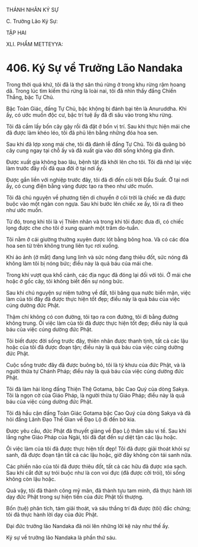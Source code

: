 THÁNH NHÂN KÝ SỰ

C. Trưởng Lão Ký Sự:

TẬP HAI

XLI. PHẨM METTEYYA:

# 406. Ký Sự về Trưởng Lão Nandaka

Trong thời quá khứ, tôi đã là thợ săn thú rừng ở trong khu rừng rậm hoang dã. Trong lúc tìm kiếm thú rừng là loài nai, tôi đã nhìn thấy đấng Chiến Thắng, bậc Tự Chủ.

Bậc Toàn Giác, đấng Tự Chủ, bậc không bị đánh bại tên là Anuruddha. Khi ấy, có ước muốn độc cư, bậc trí tuệ ấy đã đi sâu vào trong khu rừng.

Tôi đã cầm lấy bốn cây gậy rồi đã đặt ở bốn vị trí. Sau khi thực hiện mái che đã được làm khéo léo, tôi đã phủ lên bằng những đóa hoa sen.

Sau khi đã lợp xong mái che, tôi đã đảnh lễ đấng Tự Chủ. Tôi đã quăng bỏ cây cung ngay tại chỗ ấy và đã xuất gia vào đời sống không gia đình.

Được xuất gia không bao lâu, bệnh tật đã khởi lên cho tôi. Tôi đã nhớ lại việc làm trước đây rồi đã qua đời ở tại nơi ấy.

Được gắn liền với nghiệp trước đây, tôi đã đi đến cõi trời Đẩu Suất. Ở tại nơi ấy, có cung điện bằng vàng được tạo ra theo như ước muốn.

Tôi đã chú nguyện về phương tiện di chuyển ở cõi trời là chiếc xe đã được buộc vào một ngàn con ngựa. Sau khi bước lên chiếc xe ấy, tôi ra đi theo như ước muốn.

Từ đó, trong khi tôi là vị Thiên nhân và trong khi tôi được đưa đi, có chiếc lọng được che cho tôi ở xung quanh một trăm do-tuần.

Tôi nằm ở cái giường thường xuyên được lót bằng bông hoa. Và có các đóa hoa sen từ trên không trung liên tục rơi xuống.

Khi ảo ảnh (ở mắt) đang lung linh và sức nóng đang thiêu đốt, sức nóng đã không làm tôi bị nóng bức; điều này là quả báu của mái che.

Trong khi vượt qua khổ cảnh, các địa ngục đã đóng lại đối với tôi. Ở mái che hoặc ở gốc cây, tôi không biết đến sự nóng bức.

Sau khi chú nguyện sự niệm tưởng về đất, tôi băng qua nước biển mặn, việc làm của tôi đây đã được thực hiện tốt đẹp; điều này là quả báu của việc cúng dường đức Phật.

Thậm chí không có con đường, tôi tạo ra con đường, tôi đi bằng đường không trung. Ôi việc làm của tôi đã được thực hiện tốt đẹp; điều này là quả báu của việc cúng dường đức Phật.

Tôi biết được đời sống trước đây, thiên nhãn được thanh tịnh, tất cả các lậu hoặc của tôi đã được đoạn tận; điều này là quả báu của việc cúng dường đức Phật.

Cuộc sống trước đây đã được buông bỏ, tôi là tỳ khưu của đức Phật, và là người thừa tự Chánh Pháp; điều này là quả báu của việc cúng dường đức Phật.

Tôi đã làm hài lòng đấng Thiện Thệ Gotama, bậc Cao Quý của dòng Sakya. Tôi là ngọn cờ của Giáo Pháp, là người thừa tự Giáo Pháp; điều này là quả báu của việc cúng dường đức Phật.

Tôi đã hầu cận đấng Toàn Giác Gotama bậc Cao Quý của dòng Sakya và đã hỏi đấng Lãnh Đạo Thế Gian về Đạo Lộ đi đến bờ kia.

Được yêu cầu, đức Phật đã thuyết giảng về Đạo Lộ thâm sâu vi tế. Sau khi lắng nghe Giáo Pháp của Ngài, tôi đã đạt đến sự diệt tận các lậu hoặc.

Ôi việc làm của tôi đã được thực hiện tốt đẹp! Tôi đã được giải thoát khỏi sự sanh, đã được đoạn tận tất cả các lậu hoặc, giờ đây không còn tái sanh nữa.

Các phiền não của tôi đã được thiêu đốt, tất cả các hữu đã được xóa sạch. Sau khi cắt đứt sự trói buộc như là con voi đực (đã được cởi trói), tôi sống không còn lậu hoặc.

Quả vậy, tôi đã thành công mỹ mãn, đã thành tựu tam minh, đã thực hành lời dạy đức Phật trong sự hiện tiền của đức Phật tối thượng.

Bốn (tuệ) phân tích, tám giải thoát, và sáu thắng trí đã được (tôi) đắc chứng; tôi đã thực hành lời dạy của đức Phật.

Đại đức trưởng lão Nandaka đã nói lên những lời kệ này như thế ấy.

Ký sự về trưởng lão Nandaka là phần thứ sáu.

